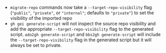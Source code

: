 - `migrate-repo` commands now take a `--target-repo-visibility` flag (`"public"`, `"private"`, or `"internal"`; defaults to `"private"`) to set the visibility of the imported repo
- `gh gei generate-script` will not inspect the source repo visibility and add the appropriate `--target-repo-visibility` flag to the generated script. `ado2gh generate-script` and `bbs2gh generate-script` will include the `--target-repo-visibility` flag in the generated script but it will always be set to private.